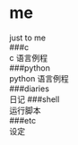 # me
just to me  
###c  
c 语言例程  
###python  
python 语言例程  
###diaries  
日记
###shell  
运行脚本  
###etc  
设定
